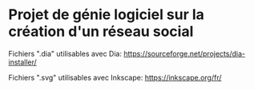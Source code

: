 # Projet de génie logiciel sur la création d'un réseau social

Fichiers ".dia" utilisables avec Dia:
https://sourceforge.net/projects/dia-installer/

Fichiers ".svg" utilisables avec Inkscape:
https://inkscape.org/fr/


